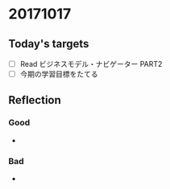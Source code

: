 # 20171017
## Today's targets
- [ ] Read ビジネスモデル・ナビゲーター PART2
- [ ] 今期の学習目標をたてる

## Reflection
### Good
- 

### Bad
- 
